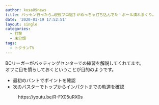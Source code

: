 ```yaml
---
author: kusa89news
title: バッセン行ったら…現役プロ選手がめっちゃ打ち込んでた！ボール潰れまくり。
date: '2020-01-19 17:52:51'
layout: single
categories:
  - 打撃
  - 未分類
tags:
  - トクサンTV
---
```


BCリーガーがバッティングセンターでの練習を解説してくれてます。  
オフに目を慣らしておくということが目的のようです。

*   最初のバントでポイントを確認
*   次のバスターでトップからインパクトまでの軌道を確認

<figure class="wp-block-embed-youtube wp-block-embed is-type-video is-provider-youtube wp-embed-aspect-4-3 wp-has-aspect-ratio">

<div class="wp-block-embed__wrapper">https://youtu.be/R-FX05uRX0s</div>

</figure>